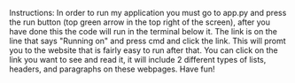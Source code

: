Instructions:
In order to run my application you must go to app.py and press the run button (top green arrow in the top right of the screen), after you have done this the code will run in the terminal below it. The link is on the line that says "Running on" and press cmd and click the link. This will promt you to the website that is fairly easy to run after that. You can click on the link you want to see and read it, it will include 2 different types of lists, headers, and paragraphs on these webpages. Have fun!
